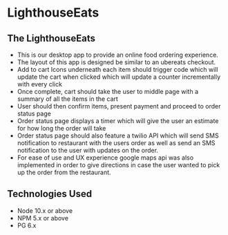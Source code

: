 # LighthouseEats

## The LighthouseEats

- This is our desktop app to provide an online food ordering experience.
- The layout of this app is designed be similar to an ubereats checkout.
- Add to cart Icons underneath each item should trigger code which will update the cart when clicked which will update a counter incrementally with every click
- Once complete, cart should take the user to middle page with a summary of all the items in the cart
- User should then confirm items, present payment and proceed to order status page
- Order status page displays a timer which will give the user an estimate for how long the order will take
- Order status page should also feature a twilio API which will send SMS notification to restaurant with the users order as well as send an SMS notification to the user with updates on the order.
- For ease of use and UX experience google maps api was also implemented in order to give directions in case the user wanted to pick up the order from the restaurant.

## Technologies Used

- Node 10.x or above
- NPM 5.x or above
- PG 6.x
